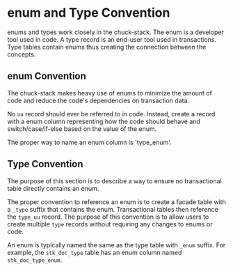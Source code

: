 # enum and Type Convention

enums and types work closely in the chuck-stack. The enum is a developer tool used in code. A type record is an end-user tool used in transactions. Type tables contain enums thus creating the connection between the concepts.

## enum Convention

The chuck-stack makes heavy use of enums to minimize the amount of code and reduce the code's dependencies on transaction data.

No `uu` record should ever be referred to in code. Instead, create a record with a enum column representing how the code should behave and switch/case/if-else based on the value of the enum.

The proper way to name an enum column is 'type_enum'.

## Type Convention

The purpose of this section is to describe a way to ensure no transactional table directly contains an enum.

The proper convention to reference an enum is to create a facade table with a `_type` suffix that contains the enum. Transactional tables then reference the `type_uu` record. The purpose of this convention is to allow users to create multiple `type` records without requiring any changes to enums or code.

An enum is typically named the same as the type table with `_enum` suffix. For example, the `stk_doc_type` table has an enum column named `stk_doc_type_enum`.
